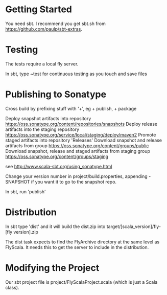 Getting Started
===============

You need sbt. I recommend you get sbt.sh from https://github.com/paulp/sbt-extras.

Testing
=======
The tests require a local fly server.

In sbt, type ~test for continuous testing as you touch and save files

Publishing to Sonatype
======================

Cross build by prefixing stuff with '+', eg + publish, + package

Deploy snapshot artifacts into repository https://oss.sonatype.org/content/repositories/snapshots
Deploy release artifacts into the staging repository https://oss.sonatype.org/service/local/staging/deploy/maven2
Promote staged artifacts into repository 'Releases'
Download snapshot and release artifacts from group https://oss.sonatype.org/content/groups/public
Download snapshot, release and staged artifacts from staging group https://oss.sonatype.org/content/groups/staging

see http://www.scala-sbt.org/using_sonatype.html

Change your version number in project/build.properties, appending -SNAPSHOT if you want it to go to the snapshot repo.

In sbt, run 'publish'

Distribution
============

In sbt type 'dist' and it will build the dist.zip into target/[scala_version]/fly-[fly version].zip

The dist task expects to find the FlyArchive directory at the same level as FlyScala. It needs this to
get the server to include in the distribution.

Modifying the Project
=====================
Our sbt project file is project/FlyScalaProject.scala (which is just a Scala class).


